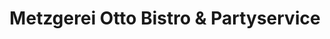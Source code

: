 ---
title: "Metzgerei Otto Bistro & Partyservice"
url: /dormagen/metzgerei-otto-bistro-und-partyservice/
shop: Metzgerei
---